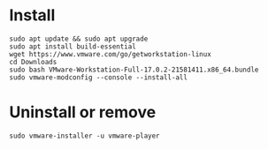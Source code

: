 # Install

```
sudo apt update && sudo apt upgrade
sudo apt install build-essential
wget https://www.vmware.com/go/getworkstation-linux
cd Downloads
sudo bash VMware-Workstation-Full-17.0.2-21581411.x86_64.bundle
sudo vmware-modconfig --console --install-all

```

# Uninstall or remove

```
sudo vmware-installer -u vmware-player
```
